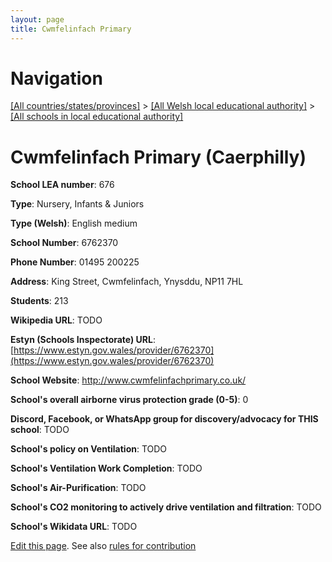 ```yaml
---
layout: page
title: Cwmfelinfach Primary
---
```

# Navigation

[[All countries/states/provinces]](../../..) > [[All Welsh local educational authority]](../..) > [[All schools in local educational authority]](..)

# Cwmfelinfach Primary (Caerphilly)

**School LEA number**: 676

**Type**: Nursery, Infants & Juniors

**Type (Welsh)**: English medium

**School Number**: 6762370

**Phone Number**: 01495 200225

**Address**: King Street, Cwmfelinfach, Ynysddu, NP11 7HL

**Students**: 213

**Wikipedia URL**: TODO

**Estyn (Schools Inspectorate) URL**: [https://www.estyn.gov.wales/provider/6762370](https://www.estyn.gov.wales/provider/6762370)

**School Website**: http://www.cwmfelinfachprimary.co.uk/

**School's overall airborne virus protection grade (0-5)**: 0

**Discord, Facebook, or WhatsApp group for discovery/advocacy for THIS school**: TODO

**School's policy on Ventilation**: TODO

**School's Ventilation Work Completion**: TODO

**School's Air-Purification**: TODO

**School's CO2 monitoring to actively drive ventilation and filtration**: TODO

**School's Wikidata URL**: TODO




[Edit this page](https://github.com/VentilationProject/Wales/edit/prif/./Caerphilly/Cwmfelinfach_Primary.md). See also [rules for contribution](../../../contribution-rules/)